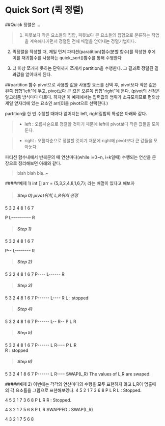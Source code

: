 Quick Sort (퀵 정렬)
===

##Quick 정렬은 ...
>1. 피봇보다 작은 요소들의 집합, 피봇보다 큰 요소들의 집합으로 분류하는 작업을 계속해나가면서 정렬된 전체 배열을 얻어내는 정렬기법이다.
>
2. 퀵정렬을 작성할 때, 제일 먼저 파티션(paratition)함수(분할 함수)를 작성한 후에 이를 재귀함수를 사용하는 quick_sort()함수를 통해 수행한다
>
3. 더 이상 쪼개지 못하는 단위까지 쪼개서 partition을 수행한다. 그 결과로 정렬된 결과값을 얻어내게 된다.

##partition 함수
pivot으로 사용할 값을 사용할 요소를 선택 후, pivot보다 작은 값은 왼쪽 집합"left"에 두고, pivot보다 큰 값은 오른쪽 집합"right"에 둔다.
(pivot의 선정은 알고리즘 방식마다 다르다. 하지만 이 예제에서는 입력값의 범위가 소규모이므로 편의상 제일 앞자리에 있는 요소인 arr[0]을 pivot으로 선택한다.)

partition을 한 번 수행할 때마다 얻어지는 left, right집합의 특성은 아래와 같다.
> * left : 오름차순으로 정렬할 것이기 때문에 left에 pivot보다 작은 값들을 모아둔다.

> * right : 오름차순으로 정렬할 것이기 때문에 right에 pivot보다 큰 값들을 모아둔다.

파티션 함수내에서 반복문의 매 연산마다(while i=0~n, i=k일때) 수행되는 연산을 문장으로 정리해보면 아래와 같다.
>blah blah bla..~

#####예제 1)
int [] arr = {5,3,2,4,8,1,6,7}; 라는 배열이 있다고 해보자
> ##### Step 0) pivot위치, L,R위치 선정
5 3 2 4 8 1 6 7

P L---------- R

> ##### Step 1)
5 3 2 4 8 1 6 7

P-- L-------- R

> ##### Step 2)
5 3 2 4 8 1 6 7
P---- L------ R

> ##### Step 3)
5 3 2 4 8 1 6 7
P------ L---- R
L : stopped

> ##### Step 4)
5 3 2 4 8 1 6 7
P------ L-- R--
P       L   R

> ##### Step 5)
5 3 2 4 8 1 6 7
P------ L R----
P       L R    
R : stopped

> ##### Step 6)
5 3 2 4 1 8 6 7
P------ L R----
SWAP(L,R)
The values of L,R are swaped.

#####예제 2)
이번에는 각각의 연산마다의 수행을 모두 표현하지 않고 L,R이 멈출때의 각 요소들을 그림으로 표현해보겠다.
4 5 2 1 7 3 6 8
P L           R
L : Stopped.

4 5 2 1 7 3 6 8
P L       R
R : Stopped.

4 3 2 1 7 5 6 8
P L       R
SWAPPED : SWAP(L,R)

4 3 2 1 7 5 6 8







